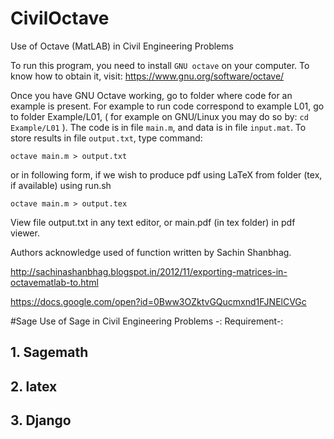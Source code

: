 # CivilOctave
Use of Octave (MatLAB) in Civil Engineering Problems

To run this program, you need to install `GNU octave` on your computer.
To know how to obtain it, visit: https://www.gnu.org/software/octave/

Once you have GNU Octave working, go to folder where code for an example is
present. For example to run code correspond to example L01, go to folder
Example/L01, ( for example on GNU/Linux you may do so by: `cd Example/L01` ).
The code is in file `main.m`, and data is in file `input.mat`. To store results
in file `output.txt`, type command:

`octave main.m > output.txt`

or in following form, if we wish to produce pdf using LaTeX from folder
(tex, if available) using run.sh

`octave main.m > output.tex`

View file output.txt in any text editor, or main.pdf (in tex folder) in pdf
viewer.

Authors acknowledge used of function written by Sachin Shanbhag.

http://sachinashanbhag.blogspot.in/2012/11/exporting-matrices-in-octavematlab-to.html

https://docs.google.com/open?id=0Bww3OZktvGQucmxnd1FJNElCVGc


#Sage
Use of Sage in Civil Engineering Problems -:
Requirement-:

## 1. Sagemath
## 2. latex 
## 3. Django




